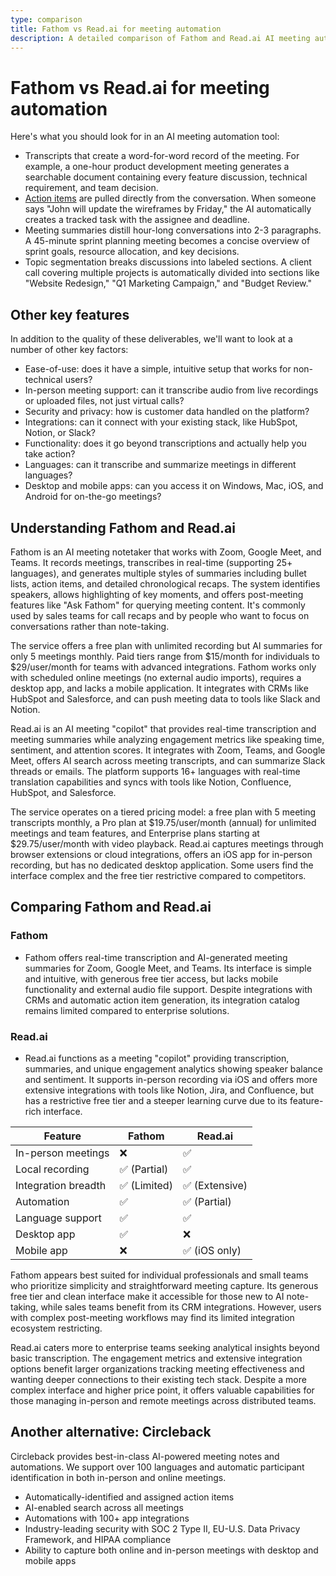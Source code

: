 ```yaml
---
type: comparison
title: Fathom vs Read.ai for meeting automation
description: A detailed comparison of Fathom and Read.ai AI meeting automation tools, examining transcription quality, action item capture, meeting summaries, and additional features like ease-of-use, security, and integration capabilities.
---
```


# Fathom vs Read.ai for meeting automation

Here's what you should look for in an AI meeting automation tool:  
* Transcripts that create a word-for-word record of the meeting. For example, a one-hour product development meeting generates a searchable document containing every feature discussion, technical requirement, and team decision.
* [Action items](/releases/add-action-items-to-meetings) are pulled directly from the conversation. When someone says "John will update the wireframes by Friday," the AI automatically creates a tracked task with the assignee and deadline.
* Meeting summaries distill hour-long conversations into 2-3 paragraphs. A 45-minute sprint planning meeting becomes a concise overview of sprint goals, resource allocation, and key decisions.
* Topic segmentation breaks discussions into labeled sections. A client call covering multiple projects is automatically divided into sections like "Website Redesign," "Q1 Marketing Campaign," and "Budget Review."

## Other key features
In addition to the quality of these deliverables, we'll want to look at a number of other key factors:
* Ease-of-use: does it have a simple, intuitive setup that works for non-technical users?
* In-person meeting support: can it transcribe audio from live recordings or uploaded files, not just virtual calls?
* Security and privacy: how is customer data handled on the platform?
* Integrations: can it connect with your existing stack, like HubSpot, Notion, or Slack?
* Functionality: does it go beyond transcriptions and actually help you take action?
* Languages: can it transcribe and summarize meetings in different languages?
* Desktop and mobile apps: can you access it on Windows, Mac, iOS, and Android for on-the-go meetings?

## Understanding Fathom and Read.ai
Fathom is an AI meeting notetaker that works with Zoom, Google Meet, and Teams. It records meetings, transcribes in real-time (supporting 25+ languages), and generates multiple styles of summaries including bullet lists, action items, and detailed chronological recaps. The system identifies speakers, allows highlighting of key moments, and offers post-meeting features like "Ask Fathom" for querying meeting content. It's commonly used by sales teams for call recaps and by people who want to focus on conversations rather than note-taking.

The service offers a free plan with unlimited recording but AI summaries for only 5 meetings monthly. Paid tiers range from $15/month for individuals to $29/user/month for teams with advanced integrations. Fathom works only with scheduled online meetings (no external audio imports), requires a desktop app, and lacks a mobile application. It integrates with CRMs like HubSpot and Salesforce, and can push meeting data to tools like Slack and Notion.

Read.ai is an AI meeting "copilot" that provides real-time transcription and meeting summaries while analyzing engagement metrics like speaking time, sentiment, and attention scores. It integrates with Zoom, Teams, and Google Meet, offers AI search across meeting transcripts, and can summarize Slack threads or emails. The platform supports 16+ languages with real-time translation capabilities and syncs with tools like Notion, Confluence, HubSpot, and Salesforce.

The service operates on a tiered pricing model: a free plan with 5 meeting transcripts monthly, a Pro plan at $19.75/user/month (annual) for unlimited meetings and team features, and Enterprise plans starting at $29.75/user/month with video playback. Read.ai captures meetings through browser extensions or cloud integrations, offers an iOS app for in-person recording, but has no dedicated desktop application. Some users find the interface complex and the free tier restrictive compared to competitors.

## Comparing Fathom and Read.ai

### Fathom
* Fathom offers real-time transcription and AI-generated meeting summaries for Zoom, Google Meet, and Teams. Its interface is simple and intuitive, with generous free tier access, but lacks mobile functionality and external audio file support. Despite integrations with CRMs and automatic action item generation, its integration catalog remains limited compared to enterprise solutions.

### Read.ai
* Read.ai functions as a meeting "copilot" providing transcription, summaries, and unique engagement analytics showing speaker balance and sentiment. It supports in-person recording via iOS and offers more extensive integrations with tools like Notion, Jira, and Confluence, but has a restrictive free tier and a steeper learning curve due to its feature-rich interface.

| Feature | Fathom | Read.ai |
|---------|--------|---------|
| In-person meetings | ❌ | ✅ |
| Local recording | ✅ (Partial) | ✅ |
| Integration breadth | ✅ (Limited) | ✅ (Extensive) |
| Automation | ✅ | ✅ (Partial) |
| Language support | ✅ | ✅ |
| Desktop app | ✅ | ❌ |
| Mobile app | ❌ | ✅ (iOS only) |

Fathom appears best suited for individual professionals and small teams who prioritize simplicity and straightforward meeting capture. Its generous free tier and clean interface make it accessible for those new to AI note-taking, while sales teams benefit from its CRM integrations. However, users with complex post-meeting workflows may find its limited integration ecosystem restricting.

Read.ai caters more to enterprise teams seeking analytical insights beyond basic transcription. The engagement metrics and extensive integration options benefit larger organizations tracking meeting effectiveness and wanting deeper connections to their existing tech stack. Despite a more complex interface and higher price point, it offers valuable capabilities for those managing in-person and remote meetings across distributed teams.

## Another alternative: Circleback
Circleback provides best-in-class AI-powered meeting notes and automations. We support over 100 languages and automatic participant identification in both in-person and online meetings.
* Automatically-identified and assigned action items
* AI-enabled search across all meetings
* Automations with 100+ app integrations
* Industry-leading security with SOC 2 Type II, EU-U.S. Data Privacy Framework, and HIPAA compliance
* Ability to capture both online and in-person meetings with desktop and mobile apps